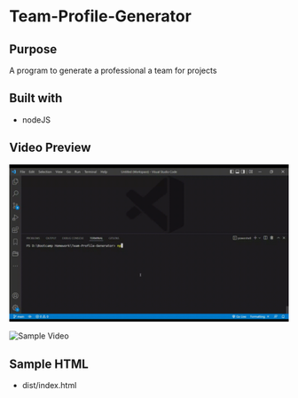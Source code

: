 # Team-Profile-Generator

## Purpose
A program to generate a professional a team for projects
## Built with
- nodeJS
## Video Preview
![Jest Run Test](./src/img/Run-Test.gif)

![Sample Video](./src/img/Sample-vid.gif)

## Sample HTML
- dist/index.html
